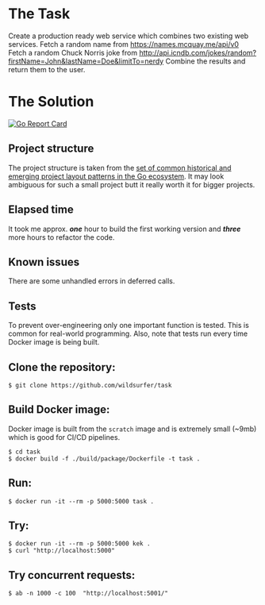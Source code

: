 # The Task
Create a production ready web service which combines two existing web services.
Fetch a random name from https://names.mcquay.me/api/v0
Fetch a random Chuck Norris joke from http://api.icndb.com/jokes/random?firstName=John&lastName=Doe&limitTo=nerdy
Combine the results and return them to the user.

# The Solution

[![Go Report Card](https://goreportcard.com/badge/github.com/wildsurfer/task?style=flat-square)](https://goreportcard.com/report/github.com/wildsurfer/task)

## Project structure
The project structure is taken from the [set of common historical and emerging project layout patterns in the Go ecosystem](https://github.com/wildsurfer/task). It may look ambiguous for such a small project butt it really worth it for bigger projects.  

## Elapsed time
It took me approx. **_one_** hour to build the first working version and **_three_** more hours to refactor the code. 

## Known issues
There are some unhandled errors in deferred calls.

## Tests
To prevent over-engineering only one important function is tested. This is common for real-world programming. Also, note that tests run every time Docker image is being built.  

## Clone the repository:
```shell
$ git clone https://github.com/wildsurfer/task
```
## Build Docker image:
Docker image is built from the `scratch` image and is extremely small (~9mb) which is good for CI/CD pipelines.
```shell
$ cd task
$ docker build -f ./build/package/Dockerfile -t task .
```
## Run:
```shell
$ docker run -it --rm -p 5000:5000 task .
```
## Try:
```shell
$ docker run -it --rm -p 5000:5000 kek .
$ curl "http://localhost:5000"
```
## Try concurrent requests:
```shell
$ ab -n 1000 -c 100  "http://localhost:5001/"
```
